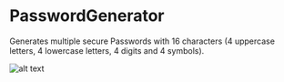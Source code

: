 # PasswordGenerator
Generates multiple secure Passwords with 16 characters (4 uppercase letters, 4 lowercase letters, 4 digits and 4 symbols).  
  
![alt text](https://i.imgur.com/9osvO7O.jpg)
